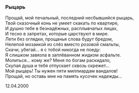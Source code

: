 ### Рыцарь

Прощай, мой печальный, последний несбывшийся рыцарь,  
Твой сказочный конь не умеет скакать по квартире,  
И душно тебе в безнадёжных, расплывчатых лицах,  
И тесно в запретах, которые царствуют в мире.  
Лети без оглядки, прощанья слова будут бредом,  
Нелепой мозаикой из слёз вместо розовой смальты,  
Скачи, убегай… я с тобой никогда не поеду:  
Я слишком завязла в заплёванном жидком асфальте.  
Молиться… кому же? Меня по богам раскидало,  
Скупая душа и тебя отпускает сквозь скрежет…  
Мой рыцарь! Ты нужен пяти миллиардам вандалов!  
Прощай, но оставь мне на память кусочек надежды…

12.04.2000
